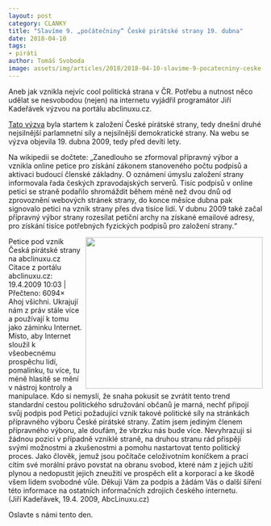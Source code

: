 ```yaml
---
layout: post
category: CLANKY
title: "Slavíme 9. „počátečniny“ České pirátské strany 19. dubna"
date: 2018-04-10
tags: 
- piráti
author: Tomáš Svoboda
image: assets/img/articles/2018/2018-04-10-slavime-9-pocatecniny-ceske-piratske-strany-19-dubna.jpg   #751x422 pixelu
---
```

Aneb jak vznikla nejvíc cool politická strana v ČR. Potřebu a nutnost něco udělat se nesvobodou (nejen) na internetu vyjádřil programátor Jiří Kadeřávek výzvou na portálu abclinuxu.cz.

[Tato výzva](http://www.abclinuxu.cz/blog/BoodOk/2009/4/petice-pod-vznik-ceska-piratske-strany) byla startem k založení České pirátské strany, tedy dnešní druhé nejsilnější parlamnetní síly a nejsilnější demokratické strany. Na webu se výzva objevila 19. dubna 2009, tedy před devíti lety.

Na wikipedii se dočtete: „Zanedlouho se zformoval přípravný výbor a vznikla online petice pro získání zákonem stanoveného počtu podpisů a aktivaci budoucí členské základny. O oznámení úmyslu založení strany informovala řada českých zpravodajských serverů. Tisíc podpisů v online petici se straně podařilo shromáždit během méně než dvou dnů od zprovoznění webových stránek strany, do konce měsíce dubna pak signovalo petici na vznik strany přes dva tisíce lidí. V dubnu 2009 také začal přípravný výbor strany rozesílat petiční archy na získané emailové adresy, pro získání tisíce potřebných fyzických podpisů pro založení strany.“

<img src="{{ '2018-04-10-slavime-9-pocatecniny-ceske-piratske-strany-19-dubna1.jpg' | prepend: '/assets/img/articles/2018/' | relative_url }}" height="300" width="351" align="right">

Petice pod vznik Česká pirátské strany na abclinuxu.cz  
Citace z portálu abclinuxu.cz:  
19.4.2009 10:03 | Přečteno: 6094×   
Ahoj všichni. Ukrajují nám z práv stále více a používají k tomu jako záminku Internet. Místo, aby Internet sloužil k všeobecnému prospěchu lidí, pomalinku, tu více, tu méně hlasitě se mění v nástroj kontroly a manipulace. Kdo si nemyslí, že snaha pokusit se zvrátit tento trend standardní cestou politického sdružování občanů je marná, nechť připojí svůj podpis pod Petici požadující vznik takové politické síly na stránkách přípravného výboru České pirátské strany. Zatím jsem jediným členem přípravného výboru, ale doufám, že vbrzku nás bude více. Nevyhrazuji si žádnou pozici v případně vzniklé straně, na druhou stranu rád přispěji svými možnostmi a zkušenostmi a pomohu nastartovat tento politický proces. Jako člověk, jemuž jsou počítače celoživotním koníčkem a prací cítím své morální právo povstat na obranu svobod, které nám z jejich užití plynou a nedopustit jejich zneužití ve prospěch elit a korporací a ke škodě všem lidem svobodné vůle. Děkuji Vám za podpis a žádám Vás o další šíření této informace na ostatních informačních zdrojích českého internetu.  
(Jiří Kadeřávek, 19.4. 2009, AbcLinuxu.cz)

Oslavte s námi tento den. 